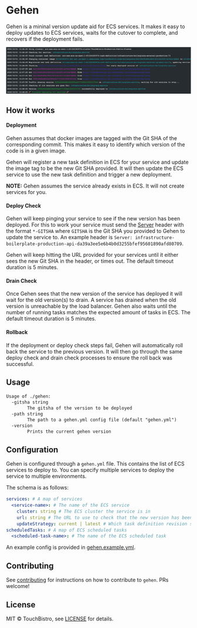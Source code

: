 # Gehen
Gehen is a mininal version update aid for ECS services.
It makes it easy to deploy updates to ECS services, waits for the cutover to complete, and recovers if the deployment fails.

![](docs/resources/gehen.jpg)

## How it works
#### Deployment
Gehen assumes that docker images are tagged with the Git SHA of the corresponding commit.
This makes it easy to identify which version of the code is in a given image.

Gehen will register a new task definition in ECS for your service and update the image tag to be the new Git SHA provided.
It will then update the ECS service to use the new task definition and trigger a new deployment.

**NOTE:** Gehen assumes the service already exists in ECS. It will not create services for you.

#### Deploy Check
Gehen will keep pinging your service to see if the new version has been deployed.
For this to work your service must send the [Server](https://developer.mozilla.org/en-US/docs/Web/HTTP/Headers/Server) header with the format `*-GITSHA` where `GITSHA` is the Git SHA you provided to Gehen to update the service to. An example header is `Server: infrastructure-boilerplate-production-api-da39a3ee5e6b4b0d3255bfef95601890afd80709`.

Gehen will keep hitting the URL provided for your services until it either sees the new Git SHA in the header, or times out. The default timeout duration is 5 minutes.

#### Drain Check
Once Gehen sees that the new version of the service has deployed it will wait for the old version(s) to drain.
A service has drained when the old version is unreachable by the load balancer.
Gehen also waits until the number of running tasks matches the expected amount of tasks in ECS.
The default timeout duration is 5 minutes.

#### Rollback
If the deployment or deploy check steps fail, Gehen will automatically roll back the service to the previous version.
It will then go through the same deploy check and drain check processes to ensure the roll back was successful.

## Usage

```
Usage of ./gehen:
  -gitsha string
        The gitsha of the version to be deployed
  -path string
        The path to a gehen.yml config file (default "gehen.yml")
  -version
        Prints the current gehen version
```

## Configuration

Gehen is configured through a `gehen.yml` file. This contains the list of ECS services to deploy to. You can specify multiple services to deploy the service to multiple environments.

The schema is as follows:

```yaml
services: # A map of services
  <service-name>: # The name of the ECS service
    cluster: string # The ECS cluster the service is in
    url: string # The URL to use to check that the new version has been deployed
    updateStrategy: current | latest # Which task definition revision should be used
scheduledTasks: # A map of ECS scheduled tasks
  <scheduled-task-name>: # The name of the ECS scheduled task
```

An example config is provided in [gehen.example.yml](gehen.example.yml).

## Contributing

See [contributing](CONTRIBUTING.md) for instructions on how to contribute to `gehen`. PRs welcome!

## License

MIT © TouchBistro, see [LICENSE](LICENSE) for details.

